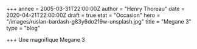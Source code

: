 +++
annee = 2005-03-31T22:00:00Z
author = "Henry Thoreau"
date = 2020-04-21T22:00:00Z
draft = true
etat = "Occasion"
hero = "/images/ruslan-bardash-g83y6do219w-unsplash.jpg"
title = "Megane 3"
type = "blog"

+++
Une magnifique Megane 3